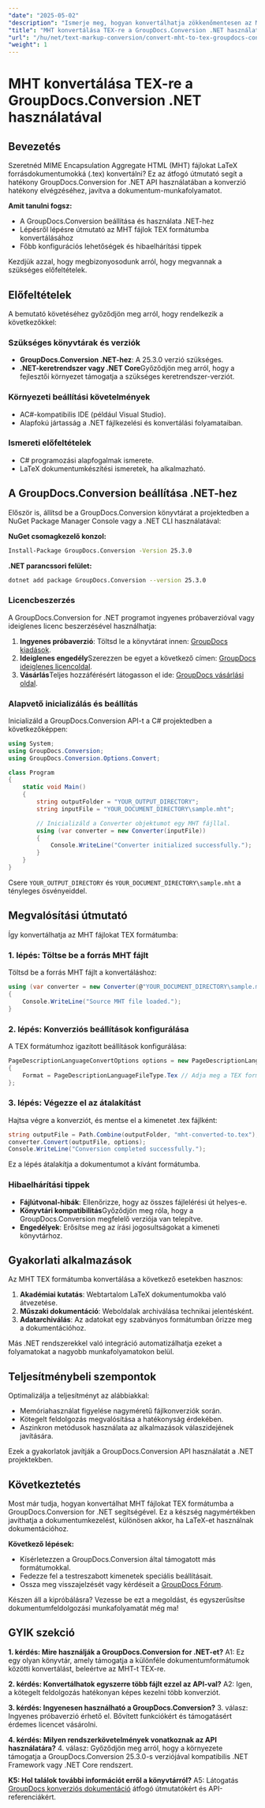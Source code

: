 ```yaml
---
"date": "2025-05-02"
"description": "Ismerje meg, hogyan konvertálhatja zökkenőmentesen az MHT fájlokat TEX formátumba a GroupDocs.Conversion for .NET segítségével ebből a részletes útmutatóból, amely bemutatja a beállítást, a konvertálás lépéseit és a hibaelhárítási tippeket."
"title": "MHT konvertálása TEX-re a GroupDocs.Conversion .NET használatával - Átfogó útmutató"
"url": "/hu/net/text-markup-conversion/convert-mht-to-tex-groupdocs-conversion-net/"
"weight": 1
---
```


# MHT konvertálása TEX-re a GroupDocs.Conversion .NET használatával

## Bevezetés
Szeretnéd MIME Encapsulation Aggregate HTML (MHT) fájlokat LaTeX forrásdokumentumokká (.tex) konvertálni? Ez az átfogó útmutató segít a hatékony GroupDocs.Conversion for .NET API használatában a konverzió hatékony elvégzéséhez, javítva a dokumentum-munkafolyamatot.

**Amit tanulni fogsz:**
- A GroupDocs.Conversion beállítása és használata .NET-hez
- Lépésről lépésre útmutató az MHT fájlok TEX formátumba konvertálásához
- Főbb konfigurációs lehetőségek és hibaelhárítási tippek

Kezdjük azzal, hogy megbizonyosodunk arról, hogy megvannak a szükséges előfeltételek.

## Előfeltételek
A bemutató követéséhez győződjön meg arról, hogy rendelkezik a következőkkel:

### Szükséges könyvtárak és verziók
- **GroupDocs.Conversion .NET-hez**: A 25.3.0 verzió szükséges.
- **.NET-keretrendszer vagy .NET Core**Győződjön meg arról, hogy a fejlesztői környezet támogatja a szükséges keretrendszer-verziót.

### Környezeti beállítási követelmények
- AC#-kompatibilis IDE (például Visual Studio).
- Alapfokú jártasság a .NET fájlkezelési és konvertálási folyamataiban.

### Ismereti előfeltételek
- C# programozási alapfogalmak ismerete.
- LaTeX dokumentumkészítési ismeretek, ha alkalmazható.

## A GroupDocs.Conversion beállítása .NET-hez
Először is, állítsd be a GroupDocs.Conversion könyvtárat a projektedben a NuGet Package Manager Console vagy a .NET CLI használatával:

**NuGet csomagkezelő konzol:**
```bash
Install-Package GroupDocs.Conversion -Version 25.3.0
```

**.NET parancssori felület:**
```bash
dotnet add package GroupDocs.Conversion --version 25.3.0
```

### Licencbeszerzés
A GroupDocs.Conversion for .NET programot ingyenes próbaverzióval vagy ideiglenes licenc beszerzésével használhatja:
1. **Ingyenes próbaverzió**: Töltsd le a könyvtárat innen: [GroupDocs kiadások](https://releases.groupdocs.com/conversion/net/).
2. **Ideiglenes engedély**Szerezzen be egyet a következő címen: [GroupDocs ideiglenes licencoldal](https://purchase.groupdocs.com/temporary-license/).
3. **Vásárlás**Teljes hozzáférésért látogasson el ide: [GroupDocs vásárlási oldal](https://purchase.groupdocs.com/buy).

### Alapvető inicializálás és beállítás
Inicializáld a GroupDocs.Conversion API-t a C# projektedben a következőképpen:
```csharp
using System;
using GroupDocs.Conversion;
using GroupDocs.Conversion.Options.Convert;

class Program
{
    static void Main()
    {
        string outputFolder = "YOUR_OUTPUT_DIRECTORY";
        string inputFile = "YOUR_DOCUMENT_DIRECTORY\sample.mht";

        // Inicializáld a Converter objektumot egy MHT fájllal.
        using (var converter = new Converter(inputFile))
        {
            Console.WriteLine("Converter initialized successfully.");
        }
    }
}
```
Csere `YOUR_OUTPUT_DIRECTORY` és `YOUR_DOCUMENT_DIRECTORY\sample.mht` a tényleges ösvényeiddel.

## Megvalósítási útmutató
Így konvertálhatja az MHT fájlokat TEX formátumba:

### 1. lépés: Töltse be a forrás MHT fájlt
Töltsd be a forrás MHT fájlt a konvertáláshoz:
```csharp
using (var converter = new Converter(@"YOUR_DOCUMENT_DIRECTORY\sample.mht"))
{
    Console.WriteLine("Source MHT file loaded.");
}
```

### 2. lépés: Konverziós beállítások konfigurálása
A TEX formátumhoz igazított beállítások konfigurálása:
```csharp
PageDescriptionLanguageConvertOptions options = new PageDescriptionLanguageConvertOptions
{
    Format = PageDescriptionLanguageFileType.Tex // Adja meg a TEX formátumot célként.
};
```

### 3. lépés: Végezze el az átalakítást
Hajtsa végre a konverziót, és mentse el a kimenetet .tex fájlként:
```csharp
string outputFile = Path.Combine(outputFolder, "mht-converted-to.tex");
converter.Convert(outputFile, options);
Console.WriteLine("Conversion completed successfully.");
```
Ez a lépés átalakítja a dokumentumot a kívánt formátumba.

### Hibaelhárítási tippek
- **Fájlútvonal-hibák**: Ellenőrizze, hogy az összes fájlelérési út helyes-e.
- **Könyvtári kompatibilitás**Győződjön meg róla, hogy a GroupDocs.Conversion megfelelő verziója van telepítve.
- **Engedélyek**: Erősítse meg az írási jogosultságokat a kimeneti könyvtárhoz.

## Gyakorlati alkalmazások
Az MHT TEX formátumba konvertálása a következő esetekben hasznos:
1. **Akadémiai kutatás**: Webtartalom LaTeX dokumentumokba való átvezetése.
2. **Műszaki dokumentáció**: Weboldalak archiválása technikai jelentésként.
3. **Adatarchiválás**: Az adatokat egy szabványos formátumban őrizze meg a dokumentációhoz.

Más .NET rendszerekkel való integráció automatizálhatja ezeket a folyamatokat a nagyobb munkafolyamatokon belül.

## Teljesítménybeli szempontok
Optimalizálja a teljesítményt az alábbiakkal:
- Memóriahasználat figyelése nagyméretű fájlkonverziók során.
- Kötegelt feldolgozás megvalósítása a hatékonyság érdekében.
- Aszinkron metódusok használata az alkalmazások válaszidejének javítására.

Ezek a gyakorlatok javítják a GroupDocs.Conversion API használatát a .NET projektekben.

## Következtetés
Most már tudja, hogyan konvertálhat MHT fájlokat TEX formátumba a GroupDocs.Conversion for .NET segítségével. Ez a készség nagymértékben javíthatja a dokumentumkezelést, különösen akkor, ha LaTeX-et használnak dokumentációhoz.

**Következő lépések:**
- Kísérletezzen a GroupDocs.Conversion által támogatott más formátumokkal.
- Fedezze fel a testreszabott kimenetek speciális beállításait.
- Ossza meg visszajelzését vagy kérdéseit a [GroupDocs Fórum](https://forum.groupdocs.com/c/conversion/10).

Készen áll a kipróbálásra? Vezesse be ezt a megoldást, és egyszerűsítse dokumentumfeldolgozási munkafolyamatát még ma!

## GYIK szekció
**1. kérdés: Mire használják a GroupDocs.Conversion for .NET-et?**
A1: Ez egy olyan könyvtár, amely támogatja a különféle dokumentumformátumok közötti konvertálást, beleértve az MHT-t TEX-re.

**2. kérdés: Konvertálhatok egyszerre több fájlt ezzel az API-val?**
A2: Igen, a kötegelt feldolgozás hatékonyan képes kezelni több konverziót.

**3. kérdés: Ingyenesen használható a GroupDocs.Conversion?**
3. válasz: Ingyenes próbaverzió érhető el. Bővített funkciókért és támogatásért érdemes licencet vásárolni.

**4. kérdés: Milyen rendszerkövetelmények vonatkoznak az API használatára?**
4. válasz: Győződjön meg arról, hogy a környezete támogatja a GroupDocs.Conversion 25.3.0-s verziójával kompatibilis .NET Framework vagy .NET Core rendszert.

**K5: Hol találok további információt erről a könyvtárról?**
A5: Látogatás [GroupDocs konverziós dokumentáció](https://docs.groupdocs.com/conversion/net/) átfogó útmutatókért és API-referenciákért.